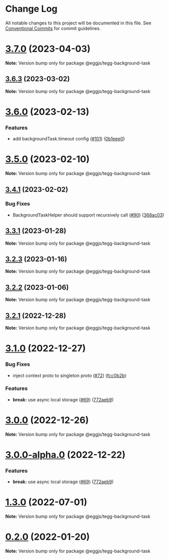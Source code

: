 # Change Log

All notable changes to this project will be documented in this file.
See [Conventional Commits](https://conventionalcommits.org) for commit guidelines.

# [3.7.0](https://github.com/eggjs/tegg/compare/v3.6.3...v3.7.0) (2023-04-03)

**Note:** Version bump only for package @eggjs/tegg-background-task





## [3.6.3](https://github.com/eggjs/tegg/compare/v3.6.2...v3.6.3) (2023-03-02)

**Note:** Version bump only for package @eggjs/tegg-background-task





# [3.6.0](https://github.com/eggjs/tegg/compare/v3.5.2...v3.6.0) (2023-02-13)


### Features

* add backgroundTask.timeout config ([#101](https://github.com/eggjs/tegg/issues/101)) ([0b1eee0](https://github.com/eggjs/tegg/commit/0b1eee00d6feb9c6d4509023dffe85c0ada749c2))





# [3.5.0](https://github.com/eggjs/tegg/compare/v3.4.1...v3.5.0) (2023-02-10)

**Note:** Version bump only for package @eggjs/tegg-background-task





## [3.4.1](https://github.com/eggjs/tegg/compare/v3.4.0...v3.4.1) (2023-02-02)


### Bug Fixes

* BackgroundTaskHelper should support recursively call ([#90](https://github.com/eggjs/tegg/issues/90)) ([368ac03](https://github.com/eggjs/tegg/commit/368ac0343d0d4e96b3768e7fd169b721551d0e4b))





## [3.3.1](https://github.com/eggjs/tegg/compare/v3.3.0...v3.3.1) (2023-01-28)

**Note:** Version bump only for package @eggjs/tegg-background-task





## [3.2.3](https://github.com/eggjs/tegg/compare/v3.2.2...v3.2.3) (2023-01-16)

**Note:** Version bump only for package @eggjs/tegg-background-task





## [3.2.2](https://github.com/eggjs/tegg/compare/v3.2.1...v3.2.2) (2023-01-06)

**Note:** Version bump only for package @eggjs/tegg-background-task





## [3.2.1](https://github.com/eggjs/tegg/compare/v3.2.0...v3.2.1) (2022-12-28)

**Note:** Version bump only for package @eggjs/tegg-background-task





# [3.1.0](https://github.com/eggjs/tegg/compare/v1.3.0...v3.1.0) (2022-12-27)


### Bug Fixes

* inject context proto to singleton proto ([#72](https://github.com/eggjs/tegg/issues/72)) ([fcc0b2b](https://github.com/eggjs/tegg/commit/fcc0b2b48fc9bce580c1f2bcfcc38039ae909951))


### Features

* **break:** use async local storage ([#69](https://github.com/eggjs/tegg/issues/69)) ([772aeb9](https://github.com/eggjs/tegg/commit/772aeb9412c6d7cd23560230b441161ba28ffa0e))





# [3.0.0](https://github.com/eggjs/tegg/compare/v3.0.0-alpha.0...v3.0.0) (2022-12-26)

**Note:** Version bump only for package @eggjs/tegg-background-task





# [3.0.0-alpha.0](https://github.com/eggjs/tegg/compare/v1.3.0...v3.0.0-alpha.0) (2022-12-22)


### Features

* **break:** use async local storage ([#69](https://github.com/eggjs/tegg/issues/69)) ([772aeb9](https://github.com/eggjs/tegg/commit/772aeb9412c6d7cd23560230b441161ba28ffa0e))





# [1.3.0](https://github.com/eggjs/tegg/compare/v1.2.0...v1.3.0) (2022-07-01)

**Note:** Version bump only for package @eggjs/tegg-background-task





# [0.2.0](https://github.com/eggjs/tegg/compare/v0.1.19...v0.2.0) (2022-01-20)

**Note:** Version bump only for package @eggjs/tegg-background-task
